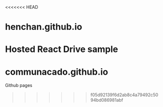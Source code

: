 <<<<<<< HEAD
# henchan.github.io
Hosted React Drive sample
=======
# communacado.github.io
Github pages
>>>>>>> f05d92139f6d2ab8c4a79492c5094bd086981abf
